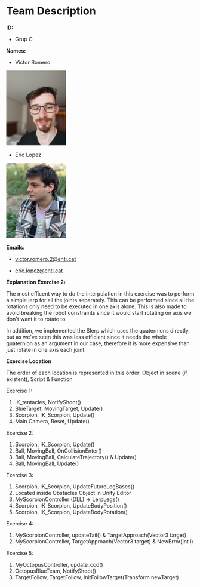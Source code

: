 # Team Description
**ID:** 

  - Grup C

**Names:**

  - Victor Romero

<img src="/Images/VictorImg.jpg" style=" width:160px ; height:200px "  >

  
  - Eric Lopez
<img src="/Images/EricImg.jpg" style=" width:160px ; height:200px "  >



**Emails:**

  - victor.romero.2@enti.cat
  
  - eric.lopez@enti.cat


**Explanation Exercise 2:**

The most efficent way to do the interpolation in this exercise was to perform a simple lerp for all the joints separately.
This can be performed since all the rotations only need to be executed in one axis alone. 
This is also made to avoid breaking the robot constraints since it would start rotating on axis we don't want it to rotate to.

In addition, we implemented the Slerp which uses the quaternions directly, but as we've seen this was less efficient since it needs the whole quaternion as an argument in our case, 
therefore it is more expensive than just rotate in one axis each joint.


**Exercise Location**

The order of each location is represented in this order: Object in scene (if existent), Script & Function

Exercise 1:
 1. IK_tentacles, NotifyShoot()
 2. BlueTarget, MovingTarget, Update()
 3. Scorpion, IK_Scorpion, Update()
 4. Main Camera, Reset, Update()

Exercise 2:
 1. Scorpion, IK_Scorpion, Update()
 2. Ball, MovingBall, OnCollisionEnter()
 3. Ball, MovingBall, CalculateTrajectory() & Update()
 4. Ball, MovingBall, Update()


Exercise 3:
 1. Scorpion, IK_Scorpion, UpdateFutureLegBases()
 2. Located inside Obstacles Object in Unity Editor
 3. MyScorpionController (DLL) -> LerpLegs()
 4. Scorpion, IK_Scorpion, UpdateBodyPosition()
 5. Scorpion, IK_Scorpion, UpdateBodyRotation()


Exercise 4:
 1. MyScorpionController, updateTail() & TargetApproach(Vector3 target)
 2. MyScorpionController, TargetApproach(Vector3 target) & NewError(int i)


Exercise 5:
 1. MyOctopusController, update_ccd()
 2. OctopusBlueTeam, NotifyShoot()
 3. TargetFollow, TargetFollow, InitFollowTarget(Transform newTarget)
